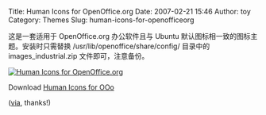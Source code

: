 Title: Human Icons for OpenOffice.org
Date: 2007-02-21 15:46
Author: toy
Category: Themes
Slug: human-icons-for-openofficeorg

这是一套适用于 OpenOffice.org 办公软件且与 Ubuntu
默认图标相一致的图标主题。安装时只需替换
/usr/lib/openoffice/share/config/ 目录中的 images\_industrial.zip
文件即可，注意备份。

[![Human Icons for
OpenOffice.org](http://i.linuxtoy.org/i/2007/02/human-icons-for-ooo_s.png)](http://i.linuxtoy.org/i/2007/02/human-icons-for-ooo.png)

Download [Human Icons for
OOo](http://gabriel.hurley.googlepages.com/images_industrial.zip)

([via](http://ubuntuforums.org/showthread.php?p=2168119), thanks!)
